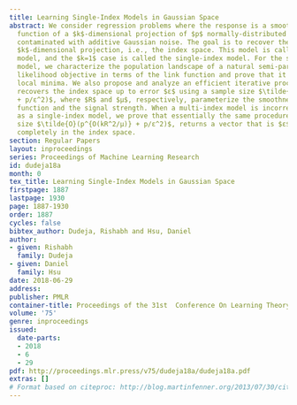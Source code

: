 ```yaml
---
title: Learning Single-Index Models in Gaussian Space
abstract: We consider regression problems where the response is a smooth but non-linear
  function of a $k$-dimensional projection of $p$ normally-distributed covariates,
  contaminated with additive Gaussian noise. The goal is to recover the range of the
  $k$-dimensional projection, i.e., the index space. This model is called the multi-index
  model, and the $k=1$ case is called the single-index model. For the single-index
  model, we characterize the population landscape of a natural semi-parametric maximum
  likelihood objective in terms of the link function and prove that it has no spurious
  local minima. We also propose and analyze an efficient iterative procedure that
  recovers the index space up to error $ε$ using a sample size $\tilde{O}(p^{O(R^2/μ)}
  + p/ε^2)$, where $R$ and $μ$, respectively, parameterize the smoothness of the link
  function and the signal strength. When a multi-index model is incorrectly specified
  as a single-index model, we prove that essentially the same procedure, with sample
  size $\tilde{O}(p^{O(kR^2/μ)} + p/ε^2)$, returns a vector that is $ε$-close to being
  completely in the index space.
section: Regular Papers
layout: inproceedings
series: Proceedings of Machine Learning Research
id: dudeja18a
month: 0
tex_title: Learning Single-Index Models in Gaussian Space
firstpage: 1887
lastpage: 1930
page: 1887-1930
order: 1887
cycles: false
bibtex_author: Dudeja, Rishabh and Hsu, Daniel
author:
- given: Rishabh
  family: Dudeja
- given: Daniel
  family: Hsu
date: 2018-06-29
address: 
publisher: PMLR
container-title: Proceedings of the 31st  Conference On Learning Theory
volume: '75'
genre: inproceedings
issued:
  date-parts:
  - 2018
  - 6
  - 29
pdf: http://proceedings.mlr.press/v75/dudeja18a/dudeja18a.pdf
extras: []
# Format based on citeproc: http://blog.martinfenner.org/2013/07/30/citeproc-yaml-for-bibliographies/
---
```


